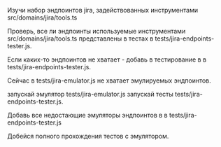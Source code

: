 Изучи набор эндпоинтов jira, задействованных инструментами src/domains/jira/tools.ts

Проверь, все ли эндпоинты используемые инструментами src/domains/jira/tools.ts представлены в тестах 
в tests/jira-endpoints-tester.js.

Если каких-то эндпоинтов не хватает - добавь в тестирование в в tests/jira-endpoints-tester.js.

Сейчас в tests/jira-emulator.js не хватает эмулируемых эндпоинтов.

запускай эмулятор tests/jira-emulator.js запускай тесты tests/jira-endpoints-tester.js. 

Добавь все недостающие эмуляторы эндпоинтов в в tests/jira-endpoints-tester.js

Добейся полного прохождения тестов с эмулятором.

